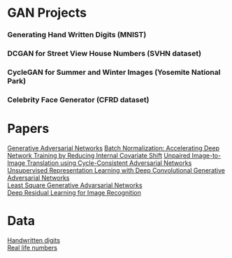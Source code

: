 # GAN Projects

### Generating Hand Written Digits (MNIST)

### DCGAN for Street View House Numbers (SVHN dataset)


### CycleGAN for Summer and Winter Images (Yosemite National Park)

### Celebrity Face Generator (CFRD dataset)




# Papers

[Generative Adversarial Networks](https://arxiv.org/abs/1406.2661)
[Batch Normalization: Accelerating Deep Network Training by Reducing Internal Covariate Shift](https://arxiv.org/pdf/1502.03167.pdf)
[Unpaired Image-to-Image Translation using Cycle-Consistent Adversarial Networks](https://arxiv.org/pdf/1703.10593.pdf)\
[Unsupervised Representation Learning with Deep Convolutional Generative Adversarial Networks](https://arxiv.org/pdf/1511.06434.pdf)\
[Least Square Generative Advarsarial Networks](https://arxiv.org/pdf/1511.06434.pdf)\
[Deep Residual Learning for Image Recognition](https://arxiv.org/pdf/1512.03385.pdf)

# Data

[Handwritten digits](https://www.kaggle.com/ngbolin/mnist-dataset-digit-recognizer)\
[Real life numbers](http://ufldl.stanford.edu/housenumbers/)
